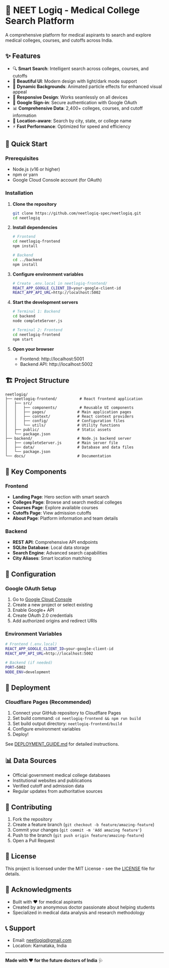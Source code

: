 # 🏥 NEET Logiq - Medical College Search Platform

A comprehensive platform for medical aspirants to search and explore medical colleges, courses, and cutoffs across India.

## ✨ Features

- 🔍 **Smart Search**: Intelligent search across colleges, courses, and cutoffs
- 🎨 **Beautiful UI**: Modern design with light/dark mode support
- 🌟 **Dynamic Backgrounds**: Animated particle effects for enhanced visual appeal
- 📱 **Responsive Design**: Works seamlessly on all devices
- 🔐 **Google Sign-in**: Secure authentication with Google OAuth
- 📊 **Comprehensive Data**: 2,400+ colleges, courses, and cutoff information
- 🎯 **Location-aware**: Search by city, state, or college name
- ⚡ **Fast Performance**: Optimized for speed and efficiency

## 🚀 Quick Start

### Prerequisites
- Node.js (v16 or higher)
- npm or yarn
- Google Cloud Console account (for OAuth)

### Installation

1. **Clone the repository**
   ```bash
   git clone https://github.com/neetlogiq-spec/neetlogiq.git
   cd neetlogiq
   ```

2. **Install dependencies**
   ```bash
   # Frontend
   cd neetlogiq-frontend
   npm install
   
   # Backend
   cd ../backend
   npm install
   ```

3. **Configure environment variables**
   ```bash
   # Create .env.local in neetlogiq-frontend/
   REACT_APP_GOOGLE_CLIENT_ID=your-google-client-id
   REACT_APP_API_URL=http://localhost:5002
   ```

4. **Start the development servers**
   ```bash
   # Terminal 1: Backend
   cd backend
   node completeServer.js
   
   # Terminal 2: Frontend
   cd neetlogiq-frontend
   npm start
   ```

5. **Open your browser**
   - Frontend: http://localhost:5001
   - Backend API: http://localhost:5002

## 🏗️ Project Structure

```
neetlogiq/
├── neetlogiq-frontend/          # React frontend application
│   ├── src/
│   │   ├── components/          # Reusable UI components
│   │   ├── pages/              # Main application pages
│   │   ├── context/            # React context providers
│   │   ├── config/             # Configuration files
│   │   └── utils/              # Utility functions
│   ├── public/                 # Static assets
│   └── package.json
├── backend/                    # Node.js backend server
│   ├── completeServer.js       # Main server file
│   ├── data/                   # Database and data files
│   └── package.json
└── docs/                       # Documentation
```

## 🎨 Key Components

### Frontend
- **Landing Page**: Hero section with smart search
- **Colleges Page**: Browse and search medical colleges
- **Courses Page**: Explore available courses
- **Cutoffs Page**: View admission cutoffs
- **About Page**: Platform information and team details

### Backend
- **REST API**: Comprehensive API endpoints
- **SQLite Database**: Local data storage
- **Search Engine**: Advanced search capabilities
- **City Aliases**: Smart location matching

## 🔧 Configuration

### Google OAuth Setup
1. Go to [Google Cloud Console](https://console.cloud.google.com/)
2. Create a new project or select existing
3. Enable Google+ API
4. Create OAuth 2.0 credentials
5. Add authorized origins and redirect URIs

### Environment Variables
```bash
# Frontend (.env.local)
REACT_APP_GOOGLE_CLIENT_ID=your-google-client-id
REACT_APP_API_URL=http://localhost:5002

# Backend (if needed)
PORT=5002
NODE_ENV=development
```

## 🚀 Deployment

### Cloudflare Pages (Recommended)
1. Connect your GitHub repository to Cloudflare Pages
2. Set build command: `cd neetlogiq-frontend && npm run build`
3. Set build output directory: `neetlogiq-frontend/build`
4. Configure environment variables
5. Deploy!

See [DEPLOYMENT_GUIDE.md](./DEPLOYMENT_GUIDE.md) for detailed instructions.

## 📊 Data Sources

- Official government medical college databases
- Institutional websites and publications
- Verified cutoff and admission data
- Regular updates from authoritative sources

## 🤝 Contributing

1. Fork the repository
2. Create a feature branch (`git checkout -b feature/amazing-feature`)
3. Commit your changes (`git commit -m 'Add amazing feature'`)
4. Push to the branch (`git push origin feature/amazing-feature`)
5. Open a Pull Request

## 📝 License

This project is licensed under the MIT License - see the [LICENSE](LICENSE) file for details.

## 🙏 Acknowledgments

- Built with ❤️ for medical aspirants
- Created by an anonymous doctor passionate about helping students
- Specialized in medical data analysis and research methodology

## 📞 Support

- Email: neetlogiq@gmail.com
- Location: Karnataka, India

---

**Made with ❤️ for the future doctors of India** 🩺